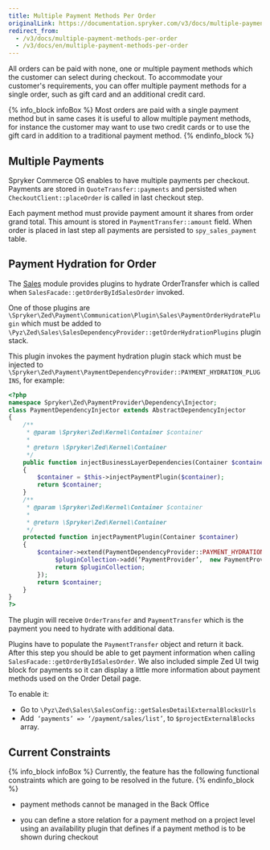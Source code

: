 ```yaml
---
title: Multiple Payment Methods Per Order
originalLink: https://documentation.spryker.com/v3/docs/multiple-payment-methods-per-order
redirect_from:
  - /v3/docs/multiple-payment-methods-per-order
  - /v3/docs/en/multiple-payment-methods-per-order
---
```


All orders can be paid with none, one or multiple payment methods which the customer can select during checkout. To accommodate your customer's requirements, you can offer multiple payment methods for a single order, such as gift card and an additional credit card.

{% info_block infoBox %}
Most orders are paid with a single payment method but in same cases it is useful to allow multiple payment methods, for instance the customer may want to use two credit cards or to use the gift card in addition to a traditional payment method.
{% endinfo_block %}

## Multiple Payments
Spryker Commerce OS enables to have multiple payments per checkout. Payments are stored in `QuoteTransfer::payments` and persisted when `CheckoutClient::placeOrder` is called in last checkout step.

Each payment method must provide payment amount it shares from order grand total. This amount is stored in `PaymentTransfer::amount` field. When order is placed in last step all payments are persisted to `spy_sales_payment` table.

## Payment Hydration for Order
The [Sales](/docs/scos/dev/features/202001.0/order-management/sales) module provides plugins to hydrate OrderTransfer which is called when `SalesFacade::getOrderByIdSalesOrder` invoked.

One of those plugins are `\Spryker\Zed\Payment\Communication\Plugin\Sales\PaymentOrderHydratePlugin` which must be added to `\Pyz\Zed\Sales\SalesDependencyProvider::getOrderHydrationPlugins` plugin stack.

This plugin invokes the payment hydration plugin stack which must be injected to  ` \Spryker\Zed\Payment\PaymentDependencyProvider::PAYMENT_HYDRATION_PLUGINS`, for example:

```php
<?php
namespace Spryker\Zed\PaymentProvider\Dependency\Injector;
class PaymentDependencyInjector extends AbstractDependencyInjector
{
    /**
     * @param \Spryker\Zed\Kernel\Container $container
     *
     * @return \Spryker\Zed\Kernel\Container
     */
    public function injectBusinessLayerDependencies(Container $container)
    {
        $container = $this->injectPaymentPlugin($container);
        return $container;
    }
    /**
     * @param \Spryker\Zed\Kernel\Container $container
     *
     * @return \Spryker\Zed\Kernel\Container
     */
    protected function injectPaymentPlugin(Container $container)
    {
        $container->extend(PaymentDependencyProvider::PAYMENT_HYDRATION_PLUGINS, function (PaymentHydratorPluginCollectionInterface $pluginCollection) {
             $pluginCollection->add(‘PaymentProvider’,  new PaymentProviderSalesOrderPaymentHydrationPlugin()) // this plugin must implement \Spryker\Zed\Payment\Dependency\Plugin\Sales\PaymentHydratorPluginInterface
             return $pluginCollection;
        });
        return $container;
    }
}
?>
```

The plugin will receive `OrderTransfer` and `PaymentTransfer` which is the payment you need to hydrate with additional data.

Plugins have to populate the `PaymentTransfer` object and return it back. After this step you should be able to get payment information when calling `SalesFacade::getOrderByIdSalesOrder`. We also included simple Zed UI twig block for payments so it can display a little more information about payment methods used on the Order Detail page.

To enable it:

* Go to `\Pyz\Zed\Sales\SalesConfig::getSalesDetailExternalBlocksUrls`
* Add` ‘payments’ => ‘/payment/sales/list’`, to `$projectExternalBlocks` array.

## Current Constraints

{% info_block infoBox %}
Currently, the feature has the following functional constraints which are going to be resolved in the future.
{% endinfo_block %}

* payment methods cannot be managed in the Back Office

* you can define a store relation for a payment method on a project level using an availability plugin that defines if a payment method is to be shown during checkout


